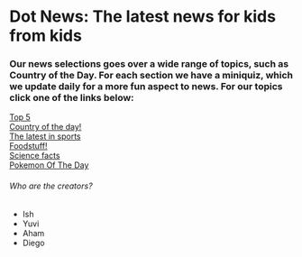 <!DOCTYPE html>
<html>
<head>
 <link rel="stylesheet" href="style.css">
</head>
<body>
   <h1> Dot News:
    The latest news for kids from kids </h1>
  <h3> Our news selections goes over a wide range of topics, such as Country of the Day. For each section we have a miniquiz, which we update daily
  for a more fun aspect to news. For our topics click one of the links below: </h3>
 <!--class="blinky"-->
<a class="link" href="topfiveoftheday.md">Top 5</a>  
 <br>
<a class="link" target="_blank" href="https://onecompiler.com/html/43se2qen7">Country of the day!</a>  
 <br>
<a  class="link" href="sports.md">The latest in sports</a>  
 <br>
<a  class="link" href="5 popular foods in America.md">Foodstuff!</a>  
 <br>
<a  class="link" href="science.md">Science facts</a>  
 <br>
<a  class="link" href="Pokemon of the day.md">Pokemon Of The Day</a> 
  <br>

 
  <h6> Who are the creators?</h6>
  <ul>
<li> Ish</li>
<li> Yuvi</li>
<li> Aham</li>
<li>Diego</li>
   
  </ul>
  
</body>
</html>
